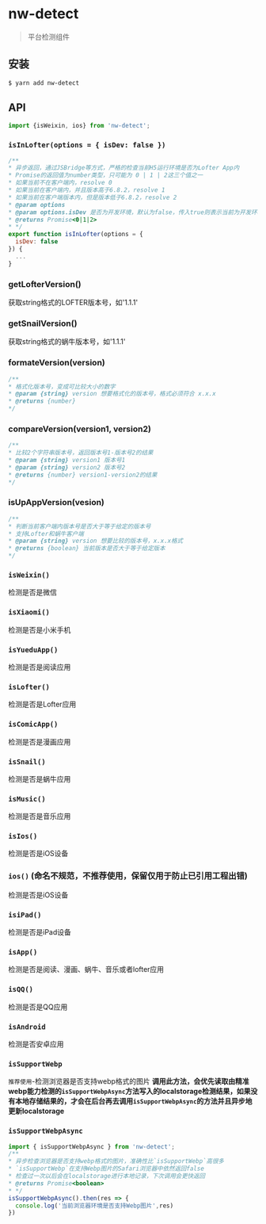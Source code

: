 # nw-detect

> 平台检测组件

## 安装

```sh
$ yarn add nw-detect
```

## API

```js
import {isWeixin, ios} from 'nw-detect';
```

### `isInLofter(options = { isDev: false })`
```javascript
/**
* 异步返回，通过JSBridge等方式，严格的检查当前H5运行环境是否为Lofter App内
* Promise的返回值为number类型，只可能为 0 | 1 | 2这三个值之一
* 如果当前不在客户端内，resolve 0
* 如果当前在客户端内，并且版本高于6.8.2，resolve 1
* 如果当前在客户端版本内，但是版本低于6.8.2，resolve 2
* @param options
* @param options.isDev 是否为开发环境，默认为false，传入true则表示当前为开发环境，Promise会resolve 1
* @returns Promise<0|1|2>
* */
export function isInLofter(options = {
  isDev: false
}) {
  ...
}
```

### getLofterVersion()
获取string格式的LOFTER版本号，如'1.1.1'

### getSnailVersion()
获取string格式的蜗牛版本号，如'1.1.1'

### formateVersion(version)
```javascript
/**
* 格式化版本号，变成可比较大小的数字
* @param {string} version 想要格式化的版本号，格式必须符合 x.x.x
* @returns {number}
*/
```

### compareVersion(version1, version2)
```javascript
/**
* 比较2个字符串版本号，返回版本号1-版本号2的结果
* @param {string} version1 版本号1
* @param {string} version2 版本号2
* @returns {number} version1-version2的结果
*/
```

### isUpAppVersion(vesion)
```javascript
/**
* 判断当前客户端内版本号是否大于等于给定的版本号
* 支持Lofter和蜗牛客户端
* @param {string} version 想要比较的版本号，x.x.x格式
* @returns {boolean} 当前版本是否大于等于给定版本
*/
```

### `isWeixin()`

检测是否是微信

### `isXiaomi()`

检测是否是小米手机

### `isYueduApp()`

检测是否是阅读应用

### `isLofter()`

检测是否是Lofter应用

### `isComicApp()`

检测是否是漫画应用

### `isSnail()`

检测是否是蜗牛应用

### `isMusic()`

检测是否是音乐应用

### `isIos()`

检测是否是iOS设备

### `ios()` (命名不规范，不推荐使用，保留仅用于防止已引用工程出错)

检测是否是iOS设备

### `isiPad()`

检测是否是iPad设备

### `isApp()`

检测是否是阅读、漫画、蜗牛、音乐或者lofter应用

### `isQQ()`

检测是否是QQ应用

### `isAndroid`

检测是否安卓应用

### `isSupportWebp`
`推荐使用`-检测浏览器是否支持webp格式的图片
**调用此方法，会优先读取由精准webp能力检测的`isSupportWebpAsync`方法写入的localstorage检测结果，如果没有本地存储结果的，才会在后台再去调用`isSupportWebpAsync`的方法并且异步地更新localstorage**

### `isSupportWebpAsync`
```javascript
import { isSupportWebpAsync } from 'nw-detect';
/**
* 异步检查浏览器是否支持webp格式的图片，准确性比`isSupportWebp`高很多
* `isSupportWebp`在支持Webp图片的Safari浏览器中依然返回false
* 检查过一次以后会在localstorage进行本地记录，下次调用会更快返回
* @returns Promise<boolean>
* */
isSupportWebpAsync().then(res => {
  console.log('当前浏览器环境是否支持Webp图片',res)
})
```